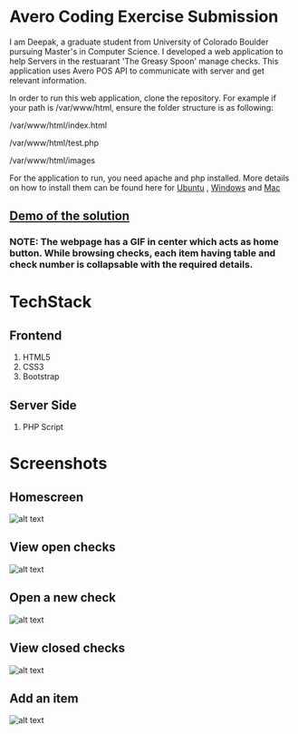 # Avero Coding Exercise Submission

I am Deepak, a graduate student from University of Colorado Boulder pursuing Master's in Computer Science. I developed a web application to help Servers in the restuarant 'The Greasy Spoon' manage checks. This application uses Avero POS API to communicate with server and get relevant information. 

In order to run this web application, clone the repository. For example if your path is /var/www/html, ensure the folder structure is as following:


/var/www/html/index.html

/var/www/html/test.php

/var/www/html/images


For the application to run, you need apache and php installed. More details on how to install them can be found here for [Ubuntu](https://www.digitalocean.com/community/tutorials/how-to-install-linux-apache-mysql-php-lamp-stack-on-ubuntu-16-04) , [Windows](https://www.znetlive.com/blog/how-to-install-apache-php-and-mysql-on-windows-10-machine/) and [Mac](https://jason.pureconcepts.net/2016/09/install-apache-php-mysql-mac-os-x-sierra/)

## [Demo of the solution](https://youtu.be/8huxRhXXZBU) 

### NOTE: The webpage has a GIF in center which acts as home button. While browsing checks, each item having table and check number is collapsable with the required details.  

# TechStack


## Frontend

1. HTML5
2. CSS3
3. Bootstrap

## Server Side 

1. PHP Script


# Screenshots

## Homescreen
![alt text][id]

[id]: https://drive.google.com/uc?id=1k5Zxms1uRJxCK6-pb9j5By1_dzry6A-o "Homescreen"

## View open checks
![alt text][id1]

[id1]: https://drive.google.com/uc?id=1pK2REd4kJU43D_rbuxIsQyUEijY_3a36 "Openchecks"

## Open a new check
![alt text][id2]

[id2]: https://drive.google.com/uc?id=1_XiBfOaOazZn-BlLfPmq8iPFl-8vWOGy "newcheck"

## View closed checks
![alt text][id3]

[id3]: https://drive.google.com/uc?id=1r14jtpIDpVXb0OEZkBjR3IiIt8g1d_sd "close"

## Add an item
![alt text][id4]

[id4]: https://drive.google.com/uc?id=11YkMvL2-q-T65NyibWPzNvCx5kKmP0RI "add"


